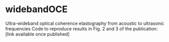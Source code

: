 # widebandOCE
Ultra-wideband optical coherence elastography from acoustic to ultrasonic frequencies
Code to reproduce results in Fig. 2 and 3 of the publication: [link available once published]

